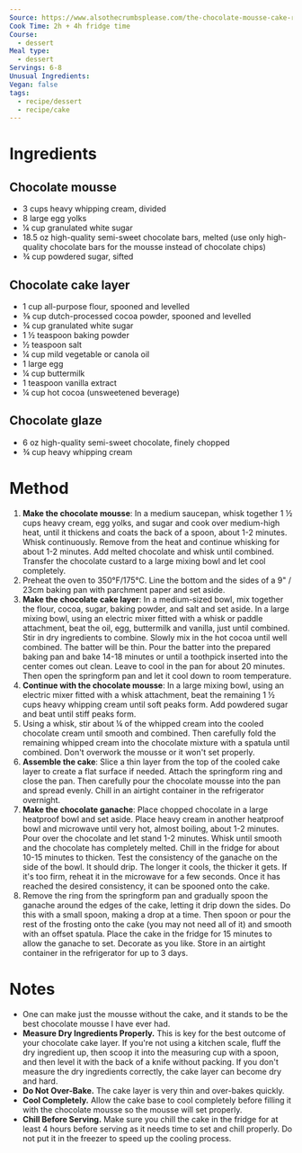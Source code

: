 ```yaml
---
Source: https://www.alsothecrumbsplease.com/the-chocolate-mousse-cake-recipe/#recipe
Cook Time: 2h + 4h fridge time
Course:
  - dessert
Meal type:
  - dessert
Servings: 6-8
Unusual Ingredients: 
Vegan: false
tags:
  - recipe/dessert
  - recipe/cake
---
```

# Ingredients

## Chocolate mousse

- 3 cups heavy whipping cream, divided
- 8 large egg yolks
- ¼ cup granulated white sugar
- 18.5 oz high-quality semi-sweet chocolate bars, melted (use only high-quality chocolate bars for the mousse instead of chocolate chips)
- ¾ cup powdered sugar, sifted

## Chocolate cake layer

- 1 cup all-purpose flour, spooned and levelled
- ⅜ cup dutch-processed cocoa powder, spooned and levelled
- ¾ cup granulated white sugar
- 1 ½ teaspoon baking powder
- ½ teaspoon salt
- ¼ cup mild vegetable or canola oil
- 1 large egg
- ¼ cup buttermilk
- 1 teaspoon vanilla extract
- ¼ cup hot cocoa (unsweetened beverage)

## Chocolate glaze

- 6 oz high-quality semi-sweet chocolate, finely chopped
- ¾ cup heavy whipping cream

# Method

1. **Make the chocolate mousse**: In a medium saucepan, whisk together 1 ½ cups heavy cream, egg yolks, and sugar and cook over medium-high heat, until it thickens and coats the back of a spoon, about 1-2 minutes. Whisk continuously. Remove from the heat and continue whisking for about 1-2 minutes. Add melted chocolate and whisk until combined. Transfer the chocolate custard to a large mixing bowl and let cool completely.
2. Preheat the oven to 350°F/175°C. Line the bottom and the sides of a 9" / 23cm baking pan with parchment paper and set aside.
3. **Make the chocolate cake layer**: In a medium-sized bowl, mix together the flour, cocoa, sugar, baking powder, and salt and set aside. In a large mixing bowl, using an electric mixer fitted with a whisk or paddle attachment, beat the oil, egg, buttermilk and vanilla, just until combined. Stir in dry ingredients to combine. Slowly mix in the hot cocoa until well combined. The batter will be thin. Pour the batter into the prepared baking pan and bake 14-18 minutes or until a toothpick inserted into the center comes out clean. Leave to cool in the pan for about 20 minutes. Then open the springform pan and let it cool down to room temperature.
4. **Continue with the chocolate mousse**: In a large mixing bowl, using an electric mixer fitted with a whisk attachment, beat the remaining 1 ½ cups heavy whipping cream until soft peaks form. Add powdered sugar and beat until stiff peaks form.
5. Using a whisk, stir about ¼ of the whipped cream into the cooled chocolate cream until smooth and combined. Then carefully fold the remaining whipped cream into the chocolate mixture with a spatula until combined. Don't overwork the mousse or it won't set properly.
6. **Assemble the cake**: Slice a thin layer from the top of the cooled cake layer to create a flat surface if needed. Attach the springform ring and close the pan. Then carefully pour the chocolate mousse into the pan and spread evenly. Chill in an airtight container in the refrigerator overnight.
7. **Make the chocolate ganache**: Place chopped chocolate in a large heatproof bowl and set aside. Place heavy cream in another heatproof bowl and microwave until very hot, almost boiling, about 1-2 minutes. Pour over the chocolate and let stand 1-2 minutes. Whisk until smooth and the chocolate has completely melted. Chill in the fridge for about 10-15 minutes to thicken. Test the consistency of the ganache on the side of the bowl. It should drip. The longer it cools, the thicker it gets. If it's too firm, reheat it in the microwave for a few seconds. Once it has reached the desired consistency, it can be spooned onto the cake.
8. Remove the ring from the springform pan and gradually spoon the ganache around the edges of the cake, letting it drip down the sides. Do this with a small spoon, making a drop at a time. Then spoon or pour the rest of the frosting onto the cake (you may not need all of it) and smooth with an offset spatula. Place the cake in the fridge for 15 minutes to allow the ganache to set. Decorate as you like. Store in an airtight container in the refrigerator for up to 3 days.

# Notes

- One can make just the mousse without the cake, and it stands to be the best chocolate mousse I have ever had.
- **Measure Dry Ingredients Properly.** This is key for the best outcome of your chocolate cake layer. If you're not using a kitchen scale, fluff the dry ingredient up, then scoop it into the measuring cup with a spoon, and then level it with the back of a knife without packing. If you don't measure the dry ingredients correctly, the cake layer can become dry and hard.
- **Do Not Over-Bake.** The cake layer is very thin and over-bakes quickly.
- **Cool Completely.** Allow the cake base to cool completely before filling it with the chocolate mousse so the mousse will set properly.
- **Chill Before Serving.** Make sure you chill the cake in the fridge for at least 4 hours before serving as it needs time to set and chill properly. Do not put it in the freezer to speed up the cooling process.